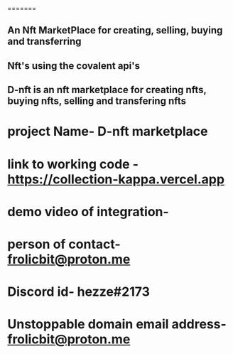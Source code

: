 


=======
## An Nft MarketPlace for creating, selling, buying and transferring 
## Nft's using the covalent api's


## D-nft is an nft marketplace for creating nfts, buying nfts, selling and transfering nfts 

# project Name- D-nft marketplace
# link to working code - https://collection-kappa.vercel.app
# demo video of integration- 
# person of contact- frolicbit@proton.me
# Discord id- hezze#2173
# Unstoppable domain email address- frolicbit@proton.me

